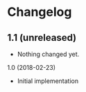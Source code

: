 # Changelog

1.1 (unreleased)
----------------

- Nothing changed yet.


1.0 (2018-02-23)

- Initial implementation
